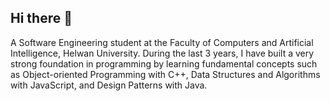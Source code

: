 ## Hi there 👋

A Software Engineering student at the Faculty of Computers and Artificial Intelligence,
Helwan University.  During the last 3 years, I have built a very strong foundation in programming by learning fundamental concepts such as Object-oriented Programming with C++, Data Structures and Algorithms with JavaScript, and Design Patterns with Java.
